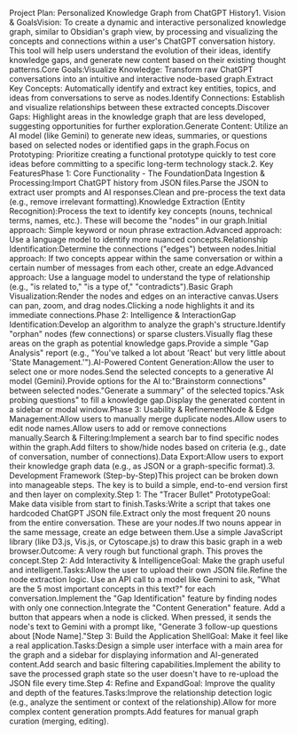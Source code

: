 Project Plan: Personalized Knowledge Graph from ChatGPT History1. Vision & GoalsVision: To create a dynamic and interactive personalized knowledge graph, similar to Obsidian's graph view, by processing and visualizing the concepts and connections within a user's ChatGPT conversation history. This tool will help users understand the evolution of their ideas, identify knowledge gaps, and generate new content based on their existing thought patterns.Core Goals:Visualize Knowledge: Transform raw ChatGPT conversations into an intuitive and interactive node-based graph.Extract Key Concepts: Automatically identify and extract key entities, topics, and ideas from conversations to serve as nodes.Identify Connections: Establish and visualize relationships between these extracted concepts.Discover Gaps: Highlight areas in the knowledge graph that are less developed, suggesting opportunities for further exploration.Generate Content: Utilize an AI model (like Gemini) to generate new ideas, summaries, or questions based on selected nodes or identified gaps in the graph.Focus on Prototyping: Prioritize creating a functional prototype quickly to test core ideas before committing to a specific long-term technology stack.2. Key FeaturesPhase 1: Core Functionality - The FoundationData Ingestion & Processing:Import ChatGPT history from JSON files.Parse the JSON to extract user prompts and AI responses.Clean and pre-process the text data (e.g., remove irrelevant formatting).Knowledge Extraction (Entity Recognition):Process the text to identify key concepts (nouns, technical terms, names, etc.). These will become the "nodes" in our graph.Initial approach: Simple keyword or noun phrase extraction.Advanced approach: Use a language model to identify more nuanced concepts.Relationship Identification:Determine the connections ("edges") between nodes.Initial approach: If two concepts appear within the same conversation or within a certain number of messages from each other, create an edge.Advanced approach: Use a language model to understand the type of relationship (e.g., "is related to," "is a type of," "contradicts").Basic Graph Visualization:Render the nodes and edges on an interactive canvas.Users can pan, zoom, and drag nodes.Clicking a node highlights it and its immediate connections.Phase 2: Intelligence & InteractionGap Identification:Develop an algorithm to analyze the graph's structure.Identify "orphan" nodes (few connections) or sparse clusters.Visually flag these areas on the graph as potential knowledge gaps.Provide a simple "Gap Analysis" report (e.g., "You've talked a lot about 'React' but very little about 'State Management.'").AI-Powered Content Generation:Allow the user to select one or more nodes.Send the selected concepts to a generative AI model (Gemini).Provide options for the AI to:"Brainstorm connections" between selected nodes."Generate a summary" of the selected topics."Ask probing questions" to fill a knowledge gap.Display the generated content in a sidebar or modal window.Phase 3: Usability & RefinementNode & Edge Management:Allow users to manually merge duplicate nodes.Allow users to edit node names.Allow users to add or remove connections manually.Search & Filtering:Implement a search bar to find specific nodes within the graph.Add filters to show/hide nodes based on criteria (e.g., date of conversation, number of connections).Data Export:Allow users to export their knowledge graph data (e.g., as JSON or a graph-specific format).3. Development Framework (Step-by-Step)This project can be broken down into manageable steps. The key is to build a simple, end-to-end version first and then layer on complexity.Step 1: The "Tracer Bullet" PrototypeGoal: Make data visible from start to finish.Tasks:Write a script that takes one hardcoded ChatGPT JSON file.Extract only the most frequent 20 nouns from the entire conversation. These are your nodes.If two nouns appear in the same message, create an edge between them.Use a simple JavaScript library (like D3.js, Vis.js, or Cytoscape.js) to draw this basic graph in a web browser.Outcome: A very rough but functional graph. This proves the concept.Step 2: Add Interactivity & IntelligenceGoal: Make the graph useful and intelligent.Tasks:Allow the user to upload their own JSON file.Refine the node extraction logic. Use an API call to a model like Gemini to ask, "What are the 5 most important concepts in this text?" for each conversation.Implement the "Gap Identification" feature by finding nodes with only one connection.Integrate the "Content Generation" feature. Add a button that appears when a node is clicked. When pressed, it sends the node's text to Gemini with a prompt like, "Generate 3 follow-up questions about [Node Name]."Step 3: Build the Application ShellGoal: Make it feel like a real application.Tasks:Design a simple user interface with a main area for the graph and a sidebar for displaying information and AI-generated content.Add search and basic filtering capabilities.Implement the ability to save the processed graph state so the user doesn't have to re-upload the JSON file every time.Step 4: Refine and ExpandGoal: Improve the quality and depth of the features.Tasks:Improve the relationship detection logic (e.g., analyze the sentiment or context of the relationship).Allow for more complex content generation prompts.Add features for manual graph curation (merging, editing).
